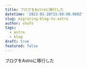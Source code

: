 ```yaml
---
title: ブログをAstroに移行した
datetime: '2023-01-28T15:00:00.000Z'
slug: migrating-blog-to-astro
author: shufo
tags:
  - astro
  - blog
draft: true
featured: false
---
```


ブログをAstroに移行した
